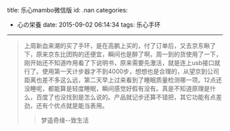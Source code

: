 title: 乐心mambo微信版
id: .nan
categories:
  - 心の栄養
date: 2015-09-02 06:14:34
tags: 乐心手环
---

>上周新血来潮的买了手环，是在高鹏上买的，付了订单后，又去京东瞅了下，原来京东比团购的还便宜，瞬间也是醉了啊，周一到的货使用了一下，刚开始还不知道咋用看了下说明书，原来需要先激活，就是连上usb接口就行了。使用第一天计步器才不到4000步，想想也是合理的，从望京到公司距离也差不多这么远，第二天早上过来看到了睡眠质量检测哪一项。12点还没睡呢，都能算是轻度睡眠，瞬间感觉好假有没有。真是不知道原理是什么，百度了也没找到是怎么说的。产品就记步还算不错把，其它功能有点差劲，还有个优点就是能当表用。
 >>梦遥奇缘--致生活